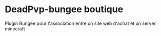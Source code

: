 # DeadPvp-bungee boutique

Plugin Bungee pour l'association entre un site web d'achat et un server minecraft
